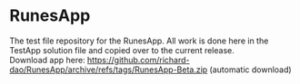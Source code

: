 # RunesApp
The test file repository for the RunesApp. All work is done here in the TestApp solution file and copied over to the current release. <br>
Download app here: https://github.com/richard-dao/RunesApp/archive/refs/tags/RunesApp-Beta.zip (automatic download)
